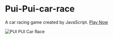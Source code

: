 # Pui-Pui-car-race
A car racing game created by JavaScript. [Play Now](https://cindywritescode.github.io/Pui-Pui-car-race/)

![PUI PUI Car Race](https://user-images.githubusercontent.com/40741952/125934258-e9168ecb-40ce-4b74-990f-85e189893376.gif)
